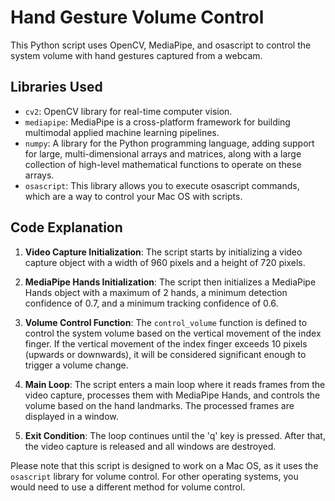 # Hand Gesture Volume Control

This Python script uses OpenCV, MediaPipe, and osascript to control the system volume with hand gestures captured from a webcam.

## Libraries Used

- `cv2`: OpenCV library for real-time computer vision.
- `mediapipe`: MediaPipe is a cross-platform framework for building multimodal applied machine learning pipelines.
- `numpy`: A library for the Python programming language, adding support for large, multi-dimensional arrays and matrices, along with a large collection of high-level mathematical functions to operate on these arrays.
- `osascript`: This library allows you to execute osascript commands, which are a way to control your Mac OS with scripts.

## Code Explanation

1. **Video Capture Initialization**: The script starts by initializing a video capture object with a width of 960 pixels and a height of 720 pixels.

2. **MediaPipe Hands Initialization**: The script then initializes a MediaPipe Hands object with a maximum of 2 hands, a minimum detection confidence of 0.7, and a minimum tracking confidence of 0.6.

3. **Volume Control Function**: The `control_volume` function is defined to control the system volume based on the vertical movement of the index finger. If the vertical movement of the index finger exceeds 10 pixels (upwards or downwards), it will be considered significant enough to trigger a volume change.

4. **Main Loop**: The script enters a main loop where it reads frames from the video capture, processes them with MediaPipe Hands, and controls the volume based on the hand landmarks. The processed frames are displayed in a window.

5. **Exit Condition**: The loop continues until the 'q' key is pressed. After that, the video capture is released and all windows are destroyed.

Please note that this script is designed to work on a Mac OS, as it uses the `osascript` library for volume control. For other operating systems, you would need to use a different method for volume control.
